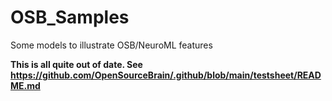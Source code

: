 # OSB_Samples
Some models to illustrate OSB/NeuroML features 

**This is all quite out of date. See https://github.com/OpenSourceBrain/.github/blob/main/testsheet/README.md**
